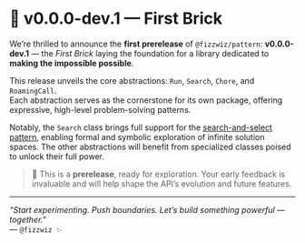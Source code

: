 # 🧱 v0.0.0-dev.1 — First Brick

We’re thrilled to announce the **first prerelease** of `@fizzwiz/pattern`: **v0.0.0-dev.1** — the *First Brick* laying the foundation for a library dedicated to **making the impossible possible**.

This release unveils the core abstractions: `Run`, `Search`, `Chore`, and `RoamingCall`.  
Each abstraction serves as the cornerstone for its own package, offering expressive, high-level problem-solving patterns.

Notably, the `Search` class brings full support for the [search-and-select pattern](https://blog.fizzwiz.cloud/2025/06/search-and-select-pattern.html), enabling formal and symbolic exploration of infinite solution spaces. The other abstractions will benefit from specialized classes poised to unlock their full power.

> 🧪 This is a **prerelease**, ready for exploration. Your early feedback is invaluable and will help shape the API’s evolution and future features.

---

*"Start experimenting. Push boundaries. Let’s build something powerful — together."*  
— `@fizzwiz ✨`
